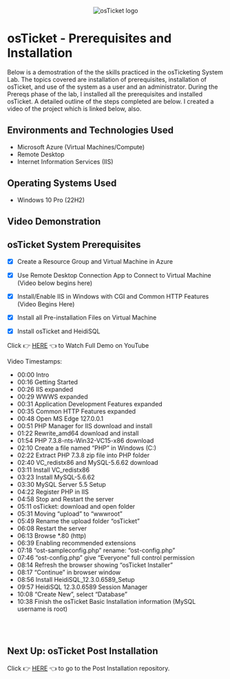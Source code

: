 <p align="center">
<img src="https://i.imgur.com/Clzj7Xs.png" alt="osTicket logo"/>
</p>

<h1>osTicket - Prerequisites and Installation</h1>
Below is a demostration of the the skills practiced in the osTicketing System Lab.  The topics covered are installation of prerequisites, installation of osTicket, and use of the system as a user and an administrator. During the Prereqs phase of the lab, I installed all the prerequisites and installed osTicket. A detailed outline of the steps completed are below. I created a video of the project which is linked below, also.<br />
 <p>



   

 </p>
 






<h2>Environments and Technologies Used</h2>

- Microsoft Azure (Virtual Machines/Compute)
- Remote Desktop 
- Internet Information Services (IIS)

<h2>Operating Systems Used </h2>

- Windows 10 Pro (22H2)</b>

<h2>Video Demonstration</h2>

<h2>osTicket System Prerequisites</h2>

- [X] Create a Resource Group and Virtual Machine in Azure 

- [X] Use Remote Desktop Connection App to Connect to Virtual Machine (Video below begins here)

- [X] Install/Enable IIS in Windows with CGI and Common HTTP Features (Video Begins Here)

- [X] Install all Pre-installation Files on Virtual Machine

- [X] Install osTicket and HeidiSQL






Click 👉 [HERE](https://github.com/Kathy-Miller/osTicket-prereqs/assets/148352721/e12cb0f4-8caf-4e49-aaad-1e2522c2d19e) 👈 to Watch Full Demo on YouTube


Video Timestamps:

- 00:00 Intro 
- 00:16 Getting Started
- 00:26 IIS expanded 
- 00:29 WWWS expanded 
- 00:31 Application Development Features expanded 
- 00:35 Common HTTP Features expanded 
- 00:48 Open MS Edge 127.0.0.1 
- 00:51 PHP Manager for IIS download and install
- 01:22 Rewrite_amd64 download and install
- 01:54 PHP 7.3.8-nts-Win32-VC15-x86 download 
- 02:10 Create a file named “PHP” in Windows (C:)
- 02:22 Extract PHP 7.3.8 zip file into PHP folder
- 02:40 VC_redistx86 and MySQL-5.6.62 download 
- 03:11 Install VC_redistx86 
- 03:23 Install MySQL-5.6.62
- 03:30 MySQL Server 5.5 Setup
- 04:22 Register PHP in IIS
- 04:58 Stop and Restart the server
- 05:11 osTicket: download and open folder
- 05:31 Moving “upload” to “wwwroot”
- 05:49 Rename the upload folder “osTicket”
- 06:08 Restart the server
- 06:13 Browse *.80 (http)
- 06:39 Enabling recommended extensions
- 07:18 “ost-sampleconfig.php” rename: “ost-config.php”
- 07:46 “ost-config.php” give “Everyone” full control permission
- 08:14 Refresh the browser showing “osTicket Installer”
- 08:17 “Continue” in browser window
- 08:56 Install HeidiSQL_12.3.0.6589_Setup
- 09:57 HeidiSQL 12.3.0.6589 Session Manager
- 10:08 “Create New”, select “Database”
- 10:38 Finish the osTicket Basic Installation information  (MySQL username is root)



<br>

</br>


<h2>Next Up: osTicket Post Installation</h2>

Click 👉 [HERE](https://github.com/Kathy-Miller/osTicket-Post-Installation) 👈 to go to the Post Installation repository.
<br />


              
